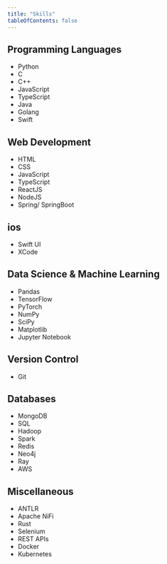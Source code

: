 ```yaml
---
title: "Skills"
tableOfContents: false
---
```


<h2> Programming Languages</h2>

- Python
- C
- C++
- JavaScript
- TypeScript
- Java
- Golang
- Swift

<h2> Web Development </h2>

- HTML
- CSS
- JavaScript
- TypeScript
- ReactJS
- NodeJS
- Spring/ SpringBoot

<h2>ios </h2>

- Swift UI
- XCode

<h2> Data Science & Machine Learning </h2>

- Pandas
- TensorFlow
- PyTorch
- NumPy
- SciPy
- Matplotlib
- Jupyter Notebook

<h2> Version Control </h2>

- Git

<h2> Databases </h2>

- MongoDB
- SQL
- Hadoop
- Spark
- Redis
- Neo4j
- Ray
- AWS

<h2> Miscellaneous </h2>

- ANTLR
- Apache NiFi
- Rust
- Selenium
- REST APIs
- Docker
- Kubernetes


